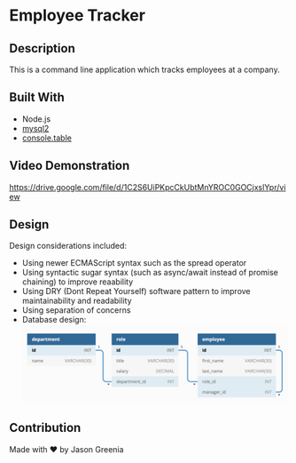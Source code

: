 # Employee Tracker 

## Description
This is a command line application which tracks employees at a company.

## Built With
* Node.js
* [mysql2](https://www.npmjs.com/package/mysql2)
* [console.table](https://www.npmjs.com/package/console.table)

## Video Demonstration
https://drive.google.com/file/d/1C2S6UiPKpcCkUbtMnYROC0GOCjxslYpr/view

## Design
Design considerations included:
* Using newer ECMAScript syntax such as the spread operator
* Using syntactic sugar syntax (such as async/await instead of promise chaining) to improve reaability
* Using DRY (Dont Repeat Yourself) software pattern to improve maintainability and readability
* Using separation of concerns
* Database design:
![Database design](database_design.png)

## Contribution
Made with ❤️ by Jason Greenia

